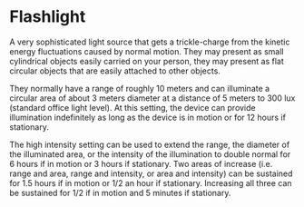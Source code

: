 # Flashlight

A very sophisticated light source that gets a trickle-charge from the kinetic energy fluctuations caused by normal motion.  They may present as small cylindrical objects easily carried on your person, they may present as flat circular objects that are easily attached to other objects.

They normally have a range of roughly 10 meters and can illuminate a circular area of about 3 meters diameter at a distance of 5 meters to 300 lux (standard office light level).  At this setting, the device can provide illumination indefinitely as long as the device is in motion or for 12 hours if stationary.

The high intensity setting can be used to extend the range, the diameter of the illuminated area, or the intensity of the illumination to double normal for 6 hours if in motion or 3 hours if stationary.  Two areas of increase (i.e. range and area, range and intensity, or area and intensity) can be sustained for 1.5 hours if in motion or 1/2 an hour if stationary.  Increasing all three can be sustained for 1/2 if in motion and 5 minutes if stationary.